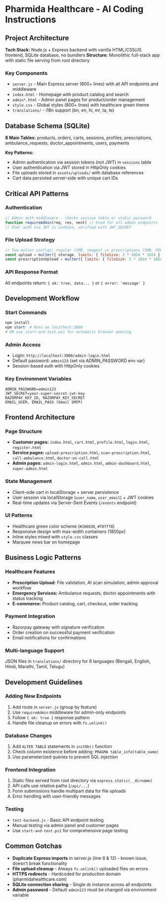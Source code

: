 # Pharmida Healthcare - AI Coding Instructions

## Project Architecture

**Tech Stack:** Node.js + Express backend with vanilla HTML/CSS/JS frontend, SQLite database, no bundlers
**Structure:** Monolithic full-stack app with static file serving from root directory

### Key Components
- `server.js` - Main Express server (800+ lines) with all API endpoints and middleware
- `index.html` - Homepage with product catalog and search
- `admin*.html` - Admin panel pages for product/order management
- `style.css` - Global styles (800+ lines) with healthcare green theme
- `translations/` - i18n support (bn, en, hi, mr, ta, te)

## Database Schema (SQLite)

**8 Main Tables:** products, orders, carts, sessions, profiles, prescriptions, ambulance_requests, doctor_appointments, users, payments

**Key Patterns:**
- Admin authentication via session tokens (not JWT) in `sessions` table
- User authentication via JWT stored in HttpOnly cookies
- File uploads stored in `assets/uploads/` with database references
- Cart data persisted server-side with unique cart IDs

## Critical API Patterns

### Authentication
```javascript
// Admin auth middleware - checks session table or static password
function requireAdmin(req, res, next) // Used for all admin endpoints
// User auth via JWT in cookies, verified with JWT_SECRET
```

### File Upload Strategy
```javascript
// Two multer configs: regular (2MB, images) vs prescriptions (5MB, PDF+images)
const upload = multer({ storage, limits: { fileSize: 2 * 1024 * 1024 } })
const prescriptionUpload = multer({ limits: { fileSize: 5 * 1024 * 1024 } })
```

### API Response Format
All endpoints return: `{ ok: true, data... }` or `{ error: 'message' }`

## Development Workflow

### Start Commands
```powershell
npm install
npm start  # Runs on localhost:3000
# OR use start-and-test.ps1 for automatic browser opening
```

### Admin Access
- Login: `http://localhost:3000/admin-login.html`
- Default password: `admin123` (set via ADMIN_PASSWORD env var)
- Session-based auth with HttpOnly cookies

### Key Environment Variables
```
ADMIN_PASSWORD=admin123
JWT_SECRET=your-super-secret-jwt-key
RAZORPAY_KEY_ID, RAZORPAY_KEY_SECRET
EMAIL_USER, EMAIL_PASS (Gmail SMTP)
```

## Frontend Architecture

### Page Structure
- **Customer pages:** `index.html`, `cart.html`, `profile.html`, `login.html`, `register.html`
- **Service pages:** `upload-prescription.html`, `scan-prescription.html`, `call-ambulance.html`, `doctor-on-call.html`
- **Admin pages:** `admin-login.html`, `admin.html`, `admin-dashboard.html`, `super-admin.html`

### State Management
- Client-side cart in localStorage + server persistence
- User session via localStorage (`user_name`, `user_email`) + JWT cookies
- Real-time updates via Server-Sent Events (`/events` endpoint)

### UI Patterns
- Healthcare green color scheme (`#206030`, `#f8fff8`)
- Responsive design with max-width containers (1800px)
- Inline styles mixed with `style.css` classes
- Marquee news bar on homepage

## Business Logic Patterns

### Healthcare Features
- **Prescription Upload:** File validation, AI scan simulation, admin approval workflow
- **Emergency Services:** Ambulance requests, doctor appointments with status tracking
- **E-commerce:** Product catalog, cart, checkout, order tracking

### Payment Integration
- Razorpay gateway with signature verification
- Order creation on successful payment verification
- Email notifications for confirmations

### Multi-language Support
JSON files in `translations/` directory for 6 languages (Bengali, English, Hindi, Marathi, Tamil, Telugu)

## Development Guidelines

### Adding New Endpoints
1. Add route in `server.js` (group by feature)
2. Use `requireAdmin` middleware for admin-only endpoints
3. Follow `{ ok: true }` response pattern
4. Handle file cleanup on errors with `fs.unlink()`

### Database Changes
1. Add `ALTER TABLE` statements in `initDb()` function
2. Check column existence before adding: `PRAGMA table_info(table_name)`
3. Use parameterized queries to prevent SQL injection

### Frontend Integration
1. Static files served from root directory via `express.static(__dirname)`
2. API calls use relative paths (`/api/...`)
3. Form submissions handle multipart data for file uploads
4. Error handling with user-friendly messages

### Testing
- `test-backend.js` - Basic API endpoint testing
- Manual testing via admin panel and customer pages
- Use `start-and-test.ps1` for comprehensive page testing

## Common Gotchas

- **Duplicate Express imports** in server.js (line 8 & 12) - known issue, doesn't break functionality
- **File upload cleanup** - Always `fs.unlink()` uploaded files on errors
- **HTTPS redirects** - Hardcoded for production domain (pharmidahealthcare.com)
- **SQLite connection sharing** - Single `db` instance across all endpoints
- **Admin password** - Default `admin123` must be changed via environment variable